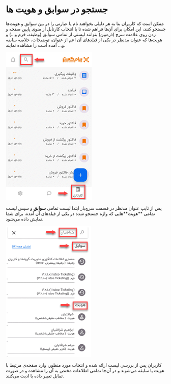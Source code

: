 # جستجو در سوابق و هویت ها

ممکن است که کاربران بنا به هر دلیلی بخواهند نام یا عبارتی را در بین سوابق و هویت‌ها جستجو کنند، این امکان برای آن‌ها فراهم شده تا با انتخاب کارتابل از منوی پایین صفحه و زدن روی علامت سرچ (ذره‌بین) بتوانند لیستی از تمامی سوابق (وظیفه، فرم و...) و هویت‌ها که عنوان مدنظر در یکی از فیلدهای آن اعم از عنوان، توضیحات، خلاصه سابقه و... آمده است را مشاهده نمایند. 

![جستجو در سوابق و هویت ها](./Images/SearchRecordsAndIdentities.png)

پس از تایپ عنوان مدنظر در قسمت سرچ‌بار ابتدا لیست تمامی **سوابق** و سپس لیست تمامی **هویت‌**هایی که واژه جستجو شده در یکی از فیلدهای آن آمده، برای شما نمایش داده می‌شود.

![نتیجه سرچ در سوابق و هویت](./Images/SearchResultInRecordsAndIdentity.png)

کاربران پس از بررسی لیست ارائه شده و انتخاب مورد منظور، وارد صفحه‌ی مرتبط با هویت یا سابقه می‌شوند و در آن‌جا تمامی اطلاعات مختص به آن را مشاهده و در صورت تمایل تغییر داده یا ادیت می‌کنند.